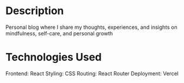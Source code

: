 # Description

Personal blog where I share my thoughts, experiences, and insights on mindfulness, self-care, and personal growth

# Technologies Used

Frontend: React
Styling: CSS 
Routing: React Router
Deployment: Vercel 



